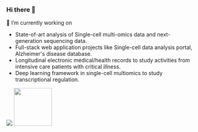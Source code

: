 
### Hi there 👋

🔭 I’m currently working on

- State-of-art analysis of Single-cell multi-omics data and next-generation sequencing data.
- Full-stack web application projects like Single-cell data analysis portal, Alzheimer's disease database.
- Longitudinal electronic medical/health records to study activities from intensive care patients with critical illness.
- Deep learning framework in single-cell multiomics to study transcriptional regulation.

<a href="https://github.com/anuraghazra/github-readme-stats" _target="blank"> <img src="https://github-readme-stats.vercel.app/api?username=Wang-Cankun&count_private=true&show_icons=true&"/></a> <a href="https://github.com/anuraghazra/github-readme-stats" _target="blank"><img style="height:100px" src="https://github-readme-stats.vercel.app/api/top-langs/?username=Wang-Cankun"/></a>

<!--
**Wang-Cankun/Wang-Cankun** is a ✨ _special_ ✨ repository because its `README.md` (this file) appears on your GitHub profile.

Here are some ideas to get you started:

- 🔭 I’m currently working on ...
- 🌱 I’m currently learning ...
- 👯 I’m looking to collaborate on ...
- 🤔 I’m looking for help with ...
- 💬 Ask me about ...
- 📫 How to reach me: ...
- 😄 Pronouns: ...
- ⚡ Fun fact: ...
-->
